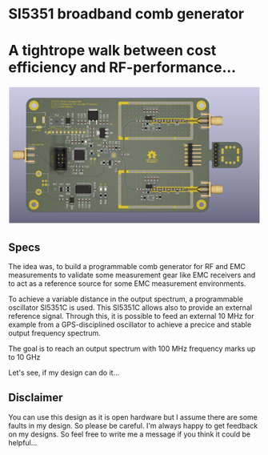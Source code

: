 # SI5351 broadband comb generator

# A tightrope walk between cost efficiency and RF-performance...


![3D-Picture of the comb-generator PCB in KiCAD](SI5351_broadband_comb_generatror.png)



## Specs

The idea was, to build a programmable comb generator for RF and EMC measurements to validate some measurement gear like EMC receivers and to act as a reference source for some EMC measurement environments. 

To achieve a variable distance in the output spectrum, a programmable oscillator SI5351C is used. This SI5351C allows also to provide an external reference signal. Through this, it is possible to feed an external 10 MHz for example from a GPS-disciplined oscillator to achieve a precice and stable output frequency spectrum.

The goal is to reach an output spectrum with 100 MHz frequency marks up to 10 GHz

Let's see, if my design can do it...

## Disclaimer

You can use this design as it is open hardware but I assume there are some faults in my design. So please be careful. I'm always happy to get feedback on my designs. So feel free to write me a message if you think it could be helpful...


